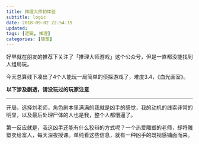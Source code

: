 ```yaml
---
title: 推理大师初体验
subtitle: logic
date: 2018-09-02 22:54:19
updated:
tags: [逻辑, 推理]
categories: [随想]
---
```


好早就在朋友的推荐下关注了「推理大师游戏」这个公众号，但是一直都没能找到人组局玩。

<!--more-->

今天总算线下凑出了4个人能玩一局简单的侦探游戏了，难度3.4，《血光画室》。

**以下涉及剧透，请没玩过的玩家注意**

---------

开局，选择刘老师，角色剧本里满满的我就是凶手的感觉，我的动机的线索非常的明显，以及最后处理尸体的人也是我，整个人都懵逼了。

第一反应就是，我这凶手还能有什么狡辩的方式呢？一个热爱雕塑的老师，却将雕塑卖给富人，每天深夜授课。单纯看这些信息，就有一种凶手的既视感铺面而来。

